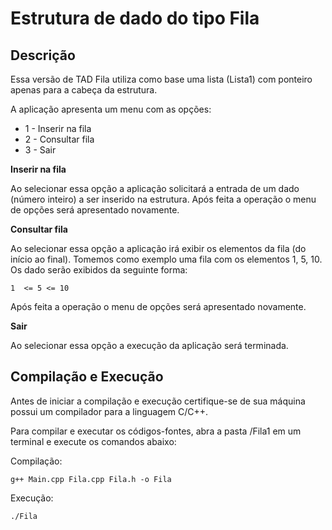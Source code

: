 # Estrutura de dado do tipo Fila

## Descrição
Essa versão de TAD Fila utiliza como base uma lista (Lista1) com ponteiro apenas para a cabeça da estrutura.

A aplicação apresenta um menu com as opções:
- 1 - Inserir na fila
- 2 - Consultar fila
- 3 - Sair

**Inserir na fila**

Ao selecionar essa opção a aplicação solicitará a entrada de um dado (número inteiro) a ser inserido na estrutura. Após feita a operação o menu de opções será apresentado novamente.

**Consultar fila**

Ao selecionar essa opção a aplicação irá exibir os elementos da fila (do início ao final). Tomemos como exemplo uma fila com os elementos 1, 5, 10. Os dado serão exibidos da seguinte forma:

~~~~
1  <= 5 <= 10
~~~~

Após feita a operação o menu de opções será apresentado novamente.

**Sair**

Ao selecionar essa opção a execução da aplicação será terminada.

## Compilação e Execução

Antes de iniciar a compilação e execução certifique-se de sua máquina possui um compilador para a linguagem C/C++.

Para compilar e executar os códigos-fontes, abra a pasta /Fila1 em um terminal e execute os comandos abaixo:

Compilação:
~~~~
g++ Main.cpp Fila.cpp Fila.h -o Fila
~~~~

Execução:
~~~~
./Fila
~~~~
